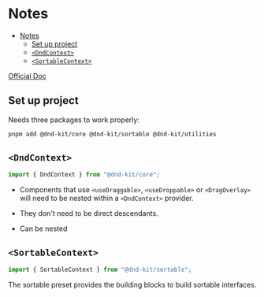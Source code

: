 # Notes

- [Notes](#notes)
  - [Set up project](#set-up-project)
  - [`<DndContext>`](#dndcontext)
  - [`<SortableContext>`](#sortablecontext)

[Official Doc](https://docs.dndkit.com/api-documentation/context-provider)

## Set up project

Needs three packages to work properly:

```bash
pnpm add @dnd-kit/core @dnd-kit/sortable @dnd-kit/utilities
```

## `<DndContext>`

```javascript
import { DndContext } from "@dnd-kit/core";
```

- Components that use `<useDraggable>`, `<useDroppable>` or `<DragOverlay>` will need to be nested within a `<DndContext>` provider.

- They don't need to be direct descendants.
- Can be nested

## `<SortableContext>`

```javascript
import { SortableContext } from "@dnd-kit/sortable";
```

The sortable preset provides the building blocks to build sortable interfaces.

